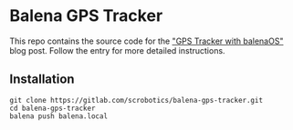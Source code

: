 # Balena GPS Tracker

This repo contains the source code for the ["GPS Tracker with balenaOS"](https://scrobotics.es/2020/02/03/gps-tracker-with-balenaos/) blog post. Follow the entry for more detailed instructions.

## Installation
```
git clone https://gitlab.com/scrobotics/balena-gps-tracker.git
cd balena-gps-tracker
balena push balena.local
```
